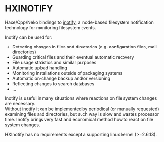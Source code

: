 HXINOTIFY
=========
Haxe/Cpp/Neko bindings to [inotify](http://en.wikipedia.org/wiki/Inotify), a inode-based filesystem notification technology for monitoring filesystem events.

Inotify can be used for:
* Detecting changes in files and directories (e.g. configuration files, mail directories)
* Guarding critical files and their eventual automatic recovery
* File usage statistics and similar purposes
* Automatic upload handling
* Monitoring installations outside of packaging systems
* Automatic on-change backup and/or versioning
* Reflecting changes to search databases
* ...

Inotify is useful in many situations where reactions on file system changes are necessary.  
Without inotify it can be implemented by periodical (or manually requested) examining files and directories, but such way is slow and wastes processor time. Inotify brings very fast and economical method how to react on file system changes.  

HXInotify has no requirements except a supporting linux kernel (>=2.6.13).
